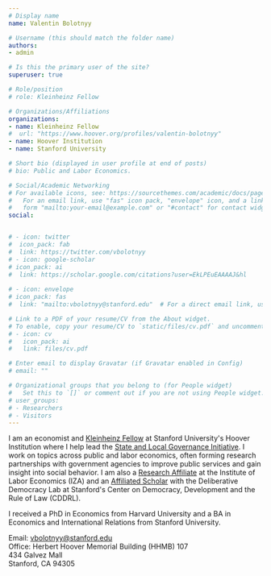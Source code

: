 ```yaml
---
# Display name
name: Valentin Bolotnyy

# Username (this should match the folder name)
authors:
- admin

# Is this the primary user of the site?
superuser: true

# Role/position
# role: Kleinheinz Fellow

# Organizations/Affiliations
organizations:
- name: Kleinheinz Fellow
#  url: "https://www.hoover.org/profiles/valentin-bolotnyy"
- name: Hoover Institution
- name: Stanford University

# Short bio (displayed in user profile at end of posts)
# bio: Public and Labor Economics.

# Social/Academic Networking
# For available icons, see: https://sourcethemes.com/academic/docs/page-builder/#icons
#   For an email link, use "fas" icon pack, "envelope" icon, and a link in the
#   form "mailto:your-email@example.com" or "#contact" for contact widget.
social:


# - icon: twitter
#  icon_pack: fab
#  link: https://twitter.com/vbolotnyy
# - icon: google-scholar
# icon_pack: ai
#  link: https://scholar.google.com/citations?user=EkLPEuEAAAAJ&hl
  
# - icon: envelope
# icon_pack: fas
#  link: "mailto:vbolotnyy@stanford.edu"  # For a direct email link, use "mailto:test@example.org".

# Link to a PDF of your resume/CV from the About widget.
# To enable, copy your resume/CV to `static/files/cv.pdf` and uncomment the lines below.
# - icon: cv
#   icon_pack: ai
#   link: files/cv.pdf

# Enter email to display Gravatar (if Gravatar enabled in Config)
# email: ""

# Organizational groups that you belong to (for People widget)
#   Set this to `[]` or comment out if you are not using People widget.
# user_groups:
# - Researchers
# - Visitors
---
```


I am an economist and [Kleinheinz Fellow](https://www.hoover.org/profiles/valentin-bolotnyy) at Stanford University's Hoover Institution where I help lead the [State and Local Governance Initiative](https://www.hoover.org/research-teams/state-and-local-governance-initiative). I work on topics across public and labor economics, often forming research partnerships with government agencies to improve public services and gain insight into social behavior. I am also a [Research Affiliate](https://www.iza.org/people/affiliates/32715/valentin-bolotnyy) at the Institute of Labor Economics (IZA) and an [Affiliated Scholar](https://cddrl.fsi.stanford.edu/people/valentin-bolotnyy) with the Deliberative Democracy Lab at Stanford's Center on Democracy, Development and the Rule of Law (CDDRL).

I received a PhD in Economics from Harvard University and a BA in Economics and International Relations from Stanford University.

Email: vbolotnyy@stanford.edu <br> Office: Herbert Hoover Memorial Building (HHMB) 107 <br> 434 Galvez Mall <br> Stanford, CA 94305 
